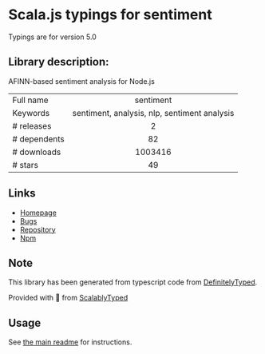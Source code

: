
# Scala.js typings for sentiment

Typings are for version 5.0

## Library description:
AFINN-based sentiment analysis for Node.js

|                    |                 |
| ------------------ | :-------------: |
| Full name          | sentiment |
| Keywords           | sentiment, analysis, nlp, sentiment analysis |
| # releases         | 2 |
| # dependents       | 82 |
| # downloads        | 1003416 |
| # stars            | 49 |

## Links
- [Homepage](https://github.com/thisandagain/sentiment)
- [Bugs](https://github.com/thisandagain/sentiment/issues)
- [Repository](https://github.com/thisandagain/sentiment)
- [Npm](https://www.npmjs.com/package/sentiment)
    


## Note
This library has been generated from typescript code from [DefinitelyTyped](https://definitelytyped.org).

Provided with :purple_heart: from [ScalablyTyped](https://github.com/oyvindberg/ScalablyTyped)

## Usage
See [the main readme](../../readme.md) for instructions.


